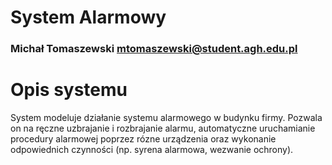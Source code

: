 # System Alarmowy
### Michał Tomaszewski mtomaszewski@student.agh.edu.pl

# Opis systemu
System modeluje działanie systemu alarmowego w budynku firmy. Pozwala on na ręczne uzbrajanie i rozbrajanie alarmu, automatyczne uruchamianie procedury alarmowej poprzez rózne urządzenia oraz wykonanie odpowiednich czynności (np. syrena alarmowa, wezwanie ochrony).
